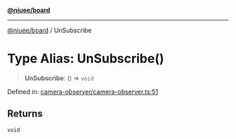 [**@niuee/board**](../README.md)

***

[@niuee/board](../globals.md) / UnSubscribe

# Type Alias: UnSubscribe()

> **UnSubscribe**: () => `void`

Defined in: [camera-observer/camera-observer.ts:51](https://github.com/niuee/board/blob/e6c1edcccf6525a0cc9088782c7c4653e837f533/src/camera-observer/camera-observer.ts#L51)

## Returns

`void`
